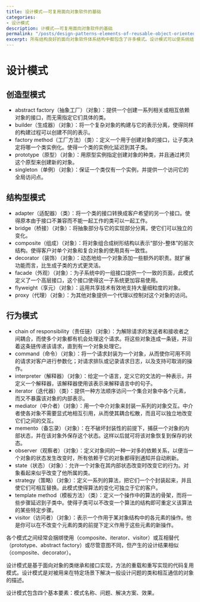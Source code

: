 ```yaml
---
title: 设计模式——可复用面向对象软件的基础
categories:
- 设计模式
description: 计模式——可复用面向对象软件的基础
permalink: "/posts/design-patterns-elements-of-reusable-object-oriented-softwar"
excerpt: 所有结构良好的面向对象软件体系结构中都包含了许多模式。设计模式可以使系统结构更加精巧、简洁和易于理解。
---
```


# 设计模式

## 创造型模式

+ abstract factory（抽象工厂）（对象）：提供一个创建一系列相关或相互依赖对象的接口，而无需指定它们具体的类。
+ builder（生成器）（对象）：将一个复杂对象的构建与它的表示分离，使得同样的构建过程可以创建不同的表示。
+ factory method（工厂方法）（类）：定义一个用于创建对象的接口，让子类决定将哪一个类实例化。使得一个类的实例化延迟到其子类。
+ prototype（原型）（对象）：用原型实例指定创建对象的种类，并且通过拷贝这个原型来创建新的对象。
+ singleton（单例）（对象）：保证一个类仅有一个实例，并提供一个访问它的全局访问点。

## 结构型模式

+ adapter（适配器）（类）：将一个类的接口转换成客户希望的另一个接口。使得原本由于接口不兼容而不能一起工作的类可以一起工作。
+ bridge（桥接）（对象）：将抽象部分与它的实现部分分离，使它们可以独立的变化。
+ composite（组成）（对象）：将对象组合成树形结构以表示“部分-整体”的层次结构。使得客户对单个对象和复合对象的使用具有一致性。
+ decorator（装饰）（对象）：动态地给一个对象添加一些额外的职责。就扩展功能而言，比生成子类的方式更灵活。
+ facade（外观）（对象）：为子系统中的一组接口提供一个一致的页面，此模式定义了一个高层接口，这个接口使得这一子系统更加容易使用。
+ flyweight（享元）（对象）：运用共享技术有效地支持大量细粒度的对象。
+ proxy（代理）（对象）：为其他对象提供一个代理以控制对这个对象的访问。

## 行为模式

+ chain of responsibility（责任链）（对象）：为解除请求的发送者和接收者之间耦合，而使多个对象都有机会处理这个请求。将这些对象连成一条链，并沿着这条链传递该请求，直到有一个对象处理它。
+ command（命令）（对象）：将一个请求封装为一个对象，从而使你可用不同的请求对客户进行参数化；对请求排队或记录请求日志，以及支持可取消的操作。
+ interpreter（解释器）（对象）：给定一个语言，定义它的文法的一种表示，并定义一个解释器，该解释器使用该表示来解释语言中的句子。
+ iterator（迭代器）（类）：提供一种方法顺序访问一个集合对象中各个元素，而又不暴露该对象的内部表示。
+ mediator（中介者）（对象）：用一个中介对象来封装一系列的对象交互。中介者使各对象不需要显式地相互引用，从而使其耦合松散，而且可以独立地改变它们之间的交互。
+ memento（备忘录）（对象）：在不破坏封装性的前提下，捕获一个对象的内部状态，并在该对象外保存这个状态。这样以后就可将该对象恢复到保存的状态。
+ observer（观察者）（对象）：定义对象间的一种一对多的依赖关系，以便当一个对象的状态发生改变时，所有依赖于它的对象都得到通知并自动刷新。
+ state（状态）（对象）：允许一个对象在其内部状态改变时改变它的行为。对象看起来似乎改变了他所属的类。
+ strategy（策略）（对象）：定义一系列的算法，把它们一个个封装起来，并且使它们可相互替换。此模式使得算法的变化可独立于它的客户。
+ template method（模板方法）（类）：定义一个操作中的算法的骨架，而将一些步骤延迟到子类中。使得子类可以不改变一个算法的结构即可重定义该算法的某些特定步骤。
+ visitor（访问者）（对象）：表示一个作用于某对象结构中的各元素的操作。他是你可以在不改变个元素的类的前提下定义作用于这些元素的新操作。

各个模式之间经常会捆绑使用（composite、iterator、visitor）或互相替代（prototype、abstract factory）或尽管意图不同，但产生的设计结果相似（composite、decorator）。

设计模式是基于面向对象的类继承和接口实现，方法的重载和重写实现的代码复用模式。设计模式是对被用来在特定场景下解决一般设计问题的类和相互通信的对象的描述。

设计模式包含四个基本要素：模式名称、问题、解决方案、效果。